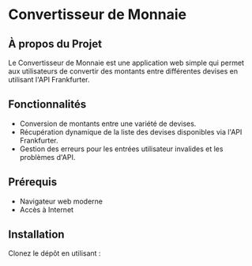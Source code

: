 # Convertisseur de Monnaie

## À propos du Projet

Le Convertisseur de Monnaie est une application web simple qui permet aux utilisateurs de convertir des montants entre différentes devises en utilisant l'API Frankfurter.

## Fonctionnalités

-   Conversion de montants entre une variété de devises.
-   Récupération dynamique de la liste des devises disponibles via l'API Frankfurter.
-   Gestion des erreurs pour les entrées utilisateur invalides et les problèmes d'API.

## Prérequis

-   Navigateur web moderne
-   Accès à Internet

## Installation

Clonez le dépôt en utilisant :

